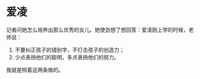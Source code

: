 # 爱凌

记者问她怎么培养出那么优秀的女儿。她使劲想了想回答：爱凌刚上学的时候，老师说：

1. 不要纠正孩子的错别字，不打击孩子的创造力；
2. 少点表扬他们的聪明，多点表扬他们的努力。

我就是照着这两条做的。

